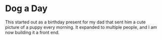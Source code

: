 # Dog a Day

This started out as a birthday present for my dad that sent him a cute picture of a puppy every morning.  It expanded to multiple people, and I am now building it a front end.
